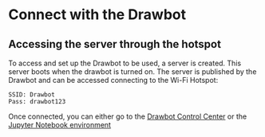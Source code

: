 # Connect with the Drawbot

## Accessing the server through the hotspot
To access and set up the Drawbot to be used, a server is created. This server boots when the drawbot is turned on. The server is published by the Drawbot and can be accessed connecting to the Wi-Fi Hotspot: 
```
SSID: Drawbot
Pass: drawbot123
```

Once connected, you can either go to the [Drawbot Control Center](http://jetbot.local:5000) or the [Jupyter Notebook environment](http://jetbot.local:8888)
